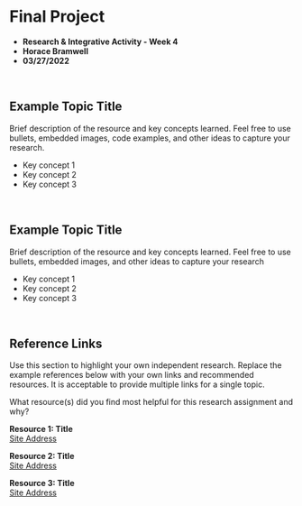 # Final Project

- **Research & Integrative Activity - Week 4**
- **Horace Bramwell**
- **03/27/2022**

<br>

## Example Topic Title

Brief description of the resource and key concepts learned. Feel free to use bullets, embedded images, code examples, and other ideas to capture your research.

- Key concept 1
- Key concept 2
- Key concept 3

<br>

## Example Topic Title

Brief description of the resource and key concepts learned. Feel free to use bullets, embedded images, and other ideas to capture your research

- Key concept 1
- Key concept 2
- Key concept 3

<br>

## Reference Links

Use this section to highlight your own independent research. Replace the example references below with your own links and recommended resources. It is acceptable to provide multiple links for a single topic.

What resource(s) did you find most helpful for this research assignment and why?

**Resource 1: Title**  
[Site Address](https://www.someaddress.com/full/url/)

**Resource 2: Title**  
[Site Address](https://www.someaddress.com/full/url/)

**Resource 3: Title**  
[Site Address](https://www.someaddress.com/full/url/)

